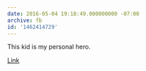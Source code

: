 ```yaml
---
date: 2016-05-04 19:18:49.000000000 -07:00
archive: fb
id: '1462414729'
---
```


This kid is my personal hero.

[Link](http://abcnews.go.com/US/year-writes-excuse-note-home-school/story?id=38876143)
